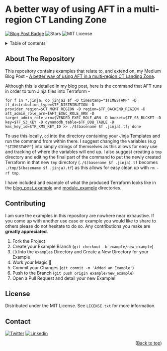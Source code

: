 <a name="readme-top"></a>

# A better way of using AFT in a multi-region CT Landing Zone


[![Blog Post Badge](https://img.shields.io/badge/Blog%20Post-00A86A?style=flat-square&logo=medium&logoColor=white)]()
![Stars](https://img.shields.io/github/stars/pattisoj/aft-multi-region-ct-landing-zone-examples?style=flat-square)
![MIT License](https://img.shields.io/github/license/pattisoj/aft-multi-region-ct-landing-zone-examples?style=flat-square)

<details>
<summary>Table of contents</summary>
  <ol>
    <li>
      <a href="#about-the-project">About The Repository</a>
    </li>
    <li>
      <a href="#contributing">Contributing</a>
    </li>
    <li>
       <a href="#license">License</a>
    </li>
    <li>
       <a href="#contact">Contact</a>
    </li>
  </ol>
</details>

## About The Repository

This repository contains examples that relate to, and extend on, my Medium Blog Post - [A better way of using AFT in a multi-region CT Landing Zone](). 

Although this is detailed in my blog post, here is the command that AFT runs in order to turn Jinja files into Terraform -

```
for f in *.jinja; do jinja2 $f -D timestamp="$TIMESTAMP" -D tf_distribution_type=$TF_DISTRIBUTION -D provider_region=$CT_MGMT_REGION -D region=$TF_BACKEND_REGION -D aft_admin_role_arn=$AFT_EXEC_ROLE_ARN -D target_admin_role_arn=$VENDED_EXEC_ROLE_ARN -D bucket=$TF_S3_BUCKET -D key=$TF_S3_KEY -D dynamodb_table=$TF_DDB_TABLE -D kms_key_id=$TF_KMS_KEY_ID >> ./$(basename $f .jinja).tf; done
```
To use this locally, `cd` into the directory containing your Jinja Templates and run the command from within there. I suggest changing the variables (e.g `"$TIMESTAMP"`) into simply strings of themselves as this allows for easy use and tracking of where the variables will end up. I also suggest creating a `tmp` directory and editing the final part of the command to put the newly created Terraform in that new `tmp` directory (`./$(basename $f .jinja).tf` becomes `./tmp/$(basename $f .jinja).tf`) as this allows for easy clean up with `rm -rf tmp`.

I have included and example of what the produced Terraform looks like in the [blog_post_example](https://github.com/pattisoj/aft-multi-region-ct-landing-zone-examples/tree/blog-post-examples/examples/blog_post_example) and [module_example](https://github.com/pattisoj/aft-multi-region-ct-landing-zone-examples/tree/blog-post-examples/examples/module_example) directories.

<!-- CONTRIBUTING -->
## Contributing

I am sure the examples in this repository are nowhere near exhaustive. If you come up with another use case or example you would like to share to others please do not hesitate to do so. Any contributions you make are **greatly appreciated**.

1. Fork the Project
2. Create your Example Branch (`git checkout -b example/new_example`)
3. `CD` Into the `examples` Directory and Create a New Directory for your Example
4. Work your Magic :mage:
5. Commit your Changes (`git commit -m 'Added an Example'`)
6. Push to the Branch (`git push origin example/new_example`)
7. Open a Pull Request and detail your new Example!

<!-- LICENSE -->
## License

Distributed under the MIT License. See `LICENSE.txt` for more information.

<!-- CONTACT -->
## Contact

[![Twitter](https://img.shields.io/badge/Twitter-1DA1F2?style=for-the-badge&logo=twitter&logoColor=white)](https://twitter.com/_pattisoj) [![Linkedin](https://img.shields.io/badge/LinkedIn-0077B5?style=for-the-badge&logo=linkedin&logoColor=white)](https://www.linkedin.com/in/josh-pattison/)

<p align="right">(<a href="#readme-top">Back to top</a>)</p>